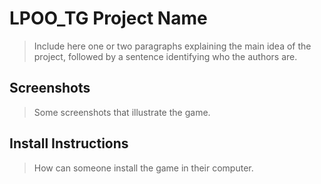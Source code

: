 # LPOO_TG Project Name

> Include here one or two paragraphs explaining the main idea of the project, followed by a sentence identifying who the authors are. 

## Screenshots

> Some screenshots that illustrate the game.

## Install Instructions

> How can someone install the game in their computer.
